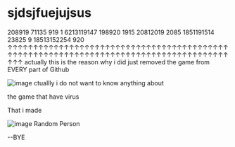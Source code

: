 # sjdsjfuejujsus
208919 71135 919 1 6213119147 198920 1915 20812019 2085 1851191514 23825 9 18513152254 920
↑↑↑↑↑↑↑↑↑↑↑↑↑↑↑↑↑↑↑↑↑↑↑↑↑↑↑↑↑↑↑↑↑↑↑↑↑↑↑↑↑↑↑↑↑↑↑↑↑↑↑↑↑↑↑↑↑↑↑↑↑↑↑↑↑↑↑↑↑↑↑↑↑↑↑↑↑↑↑↑↑↑↑↑↑↑↑↑↑
actually this is the reason why i did just removed the game from EVERY part of Github


![image](https://user-images.githubusercontent.com/108150366/186563750-41ae74d9-a1a8-499d-8666-79776f8c22bf.png) ctuallly i do not want to know anything about

the game that have virus

That i made 


![image](https://user-images.githubusercontent.com/108150366/186564028-75425b3b-5d81-43a5-be3e-43d667c20b0b.png) Random Person


--BYE

